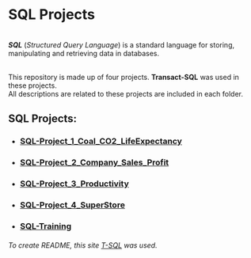 # SQL Projects
<br /> ***SQL*** (_Structured Query Language_) is a standard language for storing, manipulating and retrieving data in databases.

<br />This repository is made up of four projects. **Transact-SQL** was used in these projects.
<br />All descriptions are related to these projects are included in each folder.

## SQL Projects:
- ### [SQL-Project_1_Coal_CO2_LifeExpectancy](https://github.com/Longwinter93/SQL_Projects/tree/main/SQL-Project_1_Coal_CO2_LifeExpectancy)
- ### [SQL-Project_2_Company_Sales_Profit](https://github.com/Longwinter93/SQL_Projects/tree/main/SQL-Project_2_Company_Sales_Profit)
- ### [SQL-Project_3_Productivity](https://github.com/Longwinter93/SQL_Projects/tree/main/SQL-Project_3_Productivity)
- ### [SQL-Project_4_SuperStore](https://github.com/Longwinter93/SQL_Projects/tree/main/SQL-Project_4_SuperStore)
- ### [SQL-Training](https://github.com/Longwinter93/SQL_Projects/tree/main/SQL-Training)


###### To create README, this site [T-SQL](https://learn.microsoft.com/en-gb/training/modules/get-started-transact-sql-programming/) was used.
